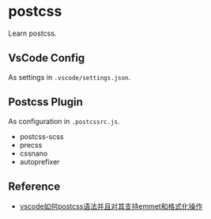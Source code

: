 # postcss

Learn postcss.

## VsCode Config

As settings in `.vscode/settings.json`.

## Postcss Plugin

As configuration in `.postcssrc.js`.

- postcss-scss
- precss
- cssnano
- autoprefixer

## Reference

- [vscode如何postcss语法并且对其支持emmet和格式化操作](https://segmentfault.com/q/1010000012708394)
